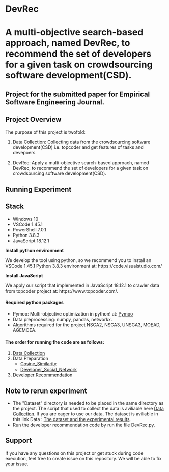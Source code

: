 # DevRec
# A multi-objective search-based approach, named DevRec, to recommend the set of developers for a given task on crowdsourcing software development(CSD). 
## Project for the submitted paper for Empirical Software Engineering Journal.

## Project Overview
The purpose of this project is twofold:

1. Data Collection: Collecting data from the crowdsourcing software development(CSD) i.e. topcoder and get features of tasks and devepoers.

2. DevRec: Apply a multi-objective search-based approach, named DevRec, to recommend the set of developers for a given task on crowdsourcing software development(CSD).

## Running Experiment

## Stack
- Windows 10
- VSCode 1.45.1
- PowerShell 7.0.1
- Python 3.8.3
- JavaScript 18.12.1

</ul>
<p><strong>Install python environment</strong></p>
<p>We develop the tool using python, so we recommend you to install an VSCode 1.45.1 Python 3.8.3 environment at: https://code.visualstudio.com/
</p>

<p><strong>Install JavaScript</strong></p>
<p>
We apply our script that implemented in JavaScript 18.12.1 to crawler data from topcoder project at: https://www.topcoder.com/.
</p>

#### Required python packages

- Pymoo: Multi-objective optimization in python! at: [Pymoo](https://pymoo.org/) 
- Data preprocessing: numpy, pandas, networkx.
- Algorithms required for the project NSGA2, NSGA3, UNSGA3, MOEAD, AGEMOEA.

  
#### The order for running the code are as follows:
1. [Data Collection](DataCollection/)
2. Data Preparation
   - [Cosine_Similarity](Cosine_Similarity/)
   - [Developer_Social_Network](Developer_Social_Network/)
3. [Developer Recommendation](DevRec/)


## Note to rerun experiment
- The "Dataset" directory is needed to be placed in the same directory as the project. The script that used to collect the data is aviliable here [Data Collection](DataCollection/). If you are eager to use our data,  The dataset is aviliable in this link Data : [The dataset and the experimental results](https://etsmtl365-my.sharepoint.com/:f:/g/personal/nuri_almarimi_1_ens_etsmtl_ca/EsKNnqfI4B5NhsmsFqyig5wBuNvOlpBicQaugDCT6f6A5w?e=0kA2dl).
- Run the developer recommendation code by run the file DevRec.py.

## Support
If you have any questions on this project or get stuck during code execution, feel free to create issue on this repository. We will be able to fix your issue.

